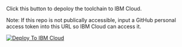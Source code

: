 Click this button to depoloy the toolchain to IBM Cloud.

Note: If this repo is not publically accessible, input a GitHub personal access token into this URL so IBM Cloud can access it.

[![Deploy To IBM Cloud](https://cloud.ibm.com/devops/graphics/create_toolchain_button.png)](https://cloud.ibm.com/devops/setup/deploy/?repository=https%3A//github.com/kristinochka/gitlab-wazi-toolchain&env_id=ibm:yp:us-east)
